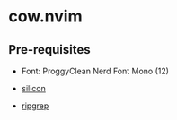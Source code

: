 # cow.nvim


## Pre-requisites

- Font: ProggyClean Nerd Font Mono (12)

- [silicon](https://github.com/Aloxaf/silicon)

- [ripgrep](https://github.com/BurntSushi/ripgrep)
